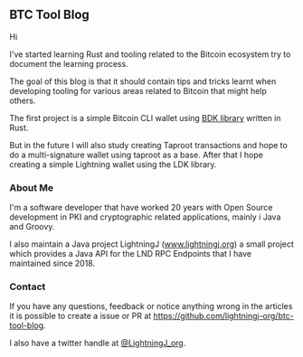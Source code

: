 ## BTC Tool Blog

Hi 

I've started learning Rust and tooling related to the Bitcoin ecosystem try to document the learning process.

The goal of this blog is that it should contain tips and tricks learnt when developing tooling for various areas related 
to Bitcoin that might help others.

The first project is a simple Bitcoin CLI wallet using [BDK library](https://bitcoindevkit.org/) written in Rust.

But in the future I will also study creating Taproot transactions and hope to do a multi-signature wallet using
taproot as a base. After that I hope creating a simple Lightning wallet using the LDK library.

### About Me

I'm a software developer that have worked 20 years with Open Source development in PKI and cryptographic related applications, 
mainly i Java and Groovy.

I also maintain a Java project LightningJ (www.lightningj.org) a small project which provides a 
Java API for the LND RPC Endpoints that I have maintained since 2018.

### Contact

If you have any questions, feedback or notice anything wrong in the articles it is possible
to create a issue or PR at https://github.com/lightningj-org/btc-tool-blog.

I also have a twitter handle at [@LightningJ_org](https://twitter.com/LightningJ_org). 

